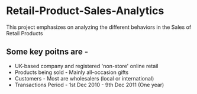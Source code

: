 # Retail-Product-Sales-Analytics

This project emphasizes on analyzing the different behaviors in the Sales of Retail Products

## Some key poitns are -

- UK-based company and registered 'non-store' online retail
- Products being sold - Mainly all-occasion gifts
- Customers - Most are wholesalers (local or international)
- Transactions Period - 1st Dec 2010 - 9th Dec 2011 (One year)
